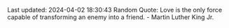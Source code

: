 Last updated: 2024-04-02 18:30:43
Random Quote: Love is the only force capable of transforming an enemy into a friend. - Martin Luther King Jr.